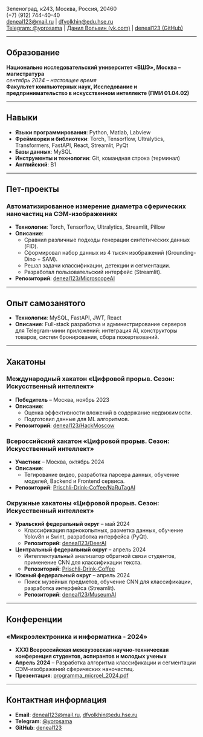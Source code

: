 Зеленоград, к243, Москва, Россия, 20460  
(+7) (912) 744-40-40  
deneal123@mail.ru | dfvolkhin@edu.hse.ru  
[Telegram: @yorosama](https://t.me/yorosama) | [Данил Вольхин (vk.com)](https://vk.com) | [deneal123 (GitHub)](https://github.com/deneal123)

---

## Образование

**Национально исследовательский университет «ВШЭ», Москва – магистратура**  
*сентябрь 2024 – настоящее время*  
**Факультет компьютерных наук, Исследование и предпринимательство в искусственном интеллекте (ПМИ 01.04.02)**

---

## Навыки

- **Языки программирования**: Python, Matlab, Labview
- **Фреймворки и библиотеки**: Torch, Tensorflow, Ultralytics, Transformers, FastAPI, React, Streamlit, PyQt
- **Базы данных**: MySQL
- **Инструменты и технологии**: Git, командная строка (терминал)
- **Английский**: B1

---

## Пет-проекты

### Автоматизированное измерение диаметра сферических наночастиц на СЭМ-изображениях
- **Технологии**: Torch, Tensorflow, Ultralytics, Streamlit, Pillow
- **Описание**:
  - Сравнил различные подходы генерации синтетических данных (FID).
  - Сформировал набор данных из 4 тысяч изображений (Grounding-Dino + SAM).
  - Решал задачи классификации, детекции и сегментации.
  - Разработал пользовательский интерфейс (Streamlit).
- **Репозиторий**: [deneal123/MicroscopeAI](https://github.com/deneal123/MicroscopeAI)

---

## Опыт самозанятого

- **Технологии**: MySQL, FastAPI, JWT, React
- **Описание**: Full-stack разработка и администрирование серверов для Telegram-мини приложений: интеграция AI, конструкторы товаров, систем бронирования, сбора пожертвований.

---

## Хакатоны

### Международный хакатон «Цифровой прорыв. Сезон: Искусственный интеллект»
- **Победитель** – Москва, ноябрь 2023
- **Описание**:
  - Оценка эффективности вложений в содержание недвижимости.
  - Подготовил данные для ML алгоритмов.
- **Репозиторий**: [deneal123/HackMoscow](https://github.com/deneal123/HackMoscow)

### Всероссийский хакатон «Цифровой прорыв. Сезон: Искусственный интеллект»
- **Участник** – Москва, октябрь 2024
- **Описание**:
  - Тегирование видео, разработка парсера данных, обучение моделей, Backend и Frontend сервиса.
- **Репозиторий**: [Prischli-Drink-Coffee/NaRuTagAI](https://github.com/Prischli-Drink-Coffee/NaRuTagAI)

### Окружные хакатоны «Цифровой прорыв. Сезон: Искусственный интеллект»
- **Уральский федеральный округ** – май 2024
  - Классификация парнокопытных, разметка данных, обучение Yolov8n и Swint, разработка интерфейса (PyQt).
  - **Репозиторий**: [deneal123/DeerAI](https://github.com/deneal123/DeerAI)
- **Центральный федеральный округ** – апрель 2024
  - Интеллектуальный анализатор обратной связи студентов, применение CNN для классификации текста.
  - **Репозиторий**: [Prischli-Drink-Coffee](https://github.com/Prischli-Drink-Coffee)
- **Южный федеральный округ** – апрель 2024
  - Поиск музейных предметов, обучение CNN для классификации, разработка интерфейса (Streamlit).
  - **Репозиторий**: [deneal123/MuseumAI](https://github.com/deneal123/MuseumAI)

---

## Конференции

### «Микроэлектроника и информатика - 2024»
- **XXXI Всероссийская межвузовская научно-техническая конференция студентов, аспирантов и молодых ученых**
- **Апрель 2024** – Разработка алгоритма классификации и сегментации СЭМ-изображений сферических наночастиц.
- **Презентация**: [programma_microel_2024.pdf](https://miet.ru)

---

## Контактная информация

- **Email**: deneal123@mail.ru, dfvolkhin@edu.hse.ru
- **Telegram**: [@yorosama](https://t.me/yorosama)
- **GitHub**: [deneal123](https://github.com/deneal123)

<!--
**deneal123/deneal123** is a ✨ _special_ ✨ repository because its `README.md` (this file) appears on your GitHub profile.

Here are some ideas to get you started:

- 🔭 I’m currently working on ...
- 🌱 I’m currently learning ...
- 👯 I’m looking to collaborate on ...
- 🤔 I’m looking for help with ...
- 💬 Ask me about ...
- 📫 How to reach me: ...
- 😄 Pronouns: ...
- ⚡ Fun fact: ...
-->
